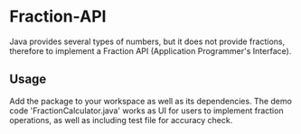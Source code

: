 # Fraction-API
Java provides several types of numbers, but it does not provide fractions, therefore to implement a Fraction API (Application Programmer's Interface).

Usage
-----
Add the package to your workspace as well as its dependencies. The demo code 'FractionCalculator.java' works as UI for users to implement fraction operations, as well as including test file for accuracy check.
